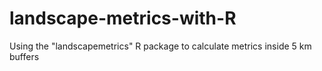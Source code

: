 # landscape-metrics-with-R
Using the "landscapemetrics" R package to calculate metrics inside 5 km buffers
